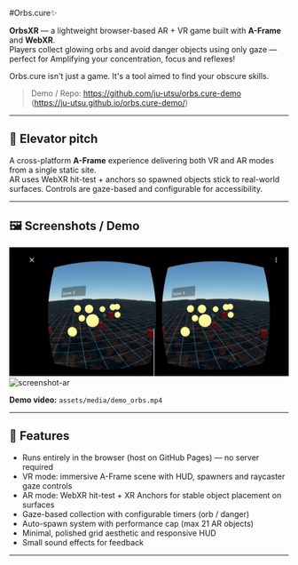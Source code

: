 #Orbs.cure✨

**OrbsXR** — a lightweight browser-based AR + VR game built with **A-Frame** and **WebXR**.  
Players collect glowing orbs and avoid danger objects using only gaze — perfect for Amplifying your concentration, focus and reflexes!

Orbs.cure isn't just a game. It's a tool aimed to find your obscure skills. 

> Demo / Repo: https://github.com/ju-utsu/orbs.cure-demo  
> (https://ju-utsu.github.io/orbs.cure-demo/)

---

## 🎯 Elevator pitch
A cross-platform **A-Frame** experience delivering both VR and AR modes from a single static site.  
AR uses WebXR hit-test + anchors so spawned objects stick to real-world surfaces. Controls are gaze-based and configurable for accessibility.

---

## 🖼️ Screenshots / Demo

![screenshot-vr](assets/screenshots/vr-demo-1.png)  
![screenshot-ar](assets/screenshots/ar-demo-1.png)

**Demo video:** `assets/media/demo_orbs.mp4`

---

## 🚀 Features
- Runs entirely in the browser (host on GitHub Pages) — no server required
- VR mode: immersive A-Frame scene with HUD, spawners and raycaster gaze controls
- AR mode: WebXR hit-test + XR Anchors for stable object placement on surfaces
- Gaze-based collection with configurable timers (orb / danger)
- Auto-spawn system with performance cap (max 21 AR objects)
- Minimal, polished grid aesthetic and responsive HUD
- Small sound effects for feedback

---

